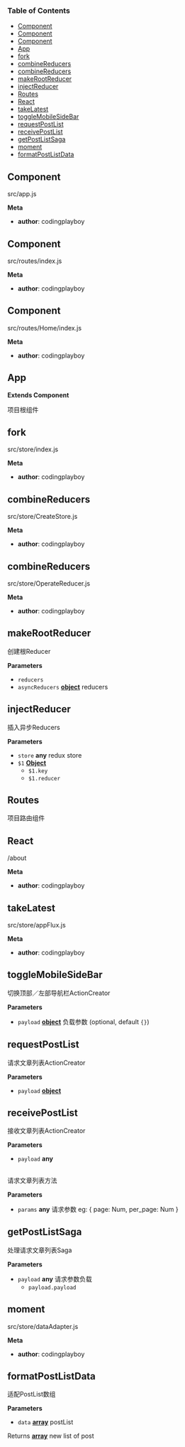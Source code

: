<!-- Generated by documentation.js. Update this documentation by updating the source code. -->

### Table of Contents

-   [Component](#component)
-   [Component](#component-1)
-   [Component](#component-2)
-   [App](#app)
-   [fork](#fork)
-   [combineReducers](#combinereducers)
-   [combineReducers](#combinereducers-1)
-   [makeRootReducer](#makerootreducer)
-   [injectReducer](#injectreducer)
-   [Routes](#routes)
-   [React](#react)
-   [takeLatest](#takelatest)
-   [toggleMobileSideBar](#togglemobilesidebar)
-   [requestPostList](#requestpostlist)
-   [receivePostList](#receivepostlist)
-   [getPostListSaga](#getpostlistsaga)
-   [moment](#moment)
-   [formatPostListData](#formatpostlistdata)

## Component

src/app.js

**Meta**

-   **author**: codingplayboy

## Component

src/routes/index.js

**Meta**

-   **author**: codingplayboy

## Component

src/routes/Home/index.js

**Meta**

-   **author**: codingplayboy

## App

**Extends Component**

项目根组件

## fork

src/store/index.js

**Meta**

-   **author**: codingplayboy

## combineReducers

src/store/CreateStore.js

**Meta**

-   **author**: codingplayboy

## combineReducers

src/store/OperateReducer.js

**Meta**

-   **author**: codingplayboy

## makeRootReducer

创建根Reducer

**Parameters**

-   `reducers`  
-   `asyncReducers` **[object](https://developer.mozilla.org/docs/Web/JavaScript/Reference/Global_Objects/Object)** reducers

## injectReducer

插入异步Reducers

**Parameters**

-   `store` **any** redux store
-   `$1` **[Object](https://developer.mozilla.org/docs/Web/JavaScript/Reference/Global_Objects/Object)** 
    -   `$1.key`  
    -   `$1.reducer`  

## Routes

项目路由组件

## React

/about

**Meta**

-   **author**: codingplayboy

## takeLatest

src/store/appFlux.js

**Meta**

-   **author**: codingplayboy

## toggleMobileSideBar

切换顶部／左部导航栏ActionCreator

**Parameters**

-   `payload` **[object](https://developer.mozilla.org/docs/Web/JavaScript/Reference/Global_Objects/Object)** 负载参数 (optional, default `{}`)

## requestPostList

请求文章列表ActionCreator

**Parameters**

-   `payload` **[object](https://developer.mozilla.org/docs/Web/JavaScript/Reference/Global_Objects/Object)** 

## receivePostList

接收文章列表ActionCreator

**Parameters**

-   `payload` **any** 

## 

请求文章列表方法

**Parameters**

-   `params` **any** 请求参数
     eg: {
       page: Num,
       per_page: Num
     }

## getPostListSaga

处理请求文章列表Saga

**Parameters**

-   `payload` **any** 请求参数负载
    -   `payload.payload`  

## moment

src/store/dataAdapter.js

**Meta**

-   **author**: codingplayboy

## formatPostListData

适配PostList数组

**Parameters**

-   `data` **[array](https://developer.mozilla.org/docs/Web/JavaScript/Reference/Global_Objects/Array)** postList

Returns **[array](https://developer.mozilla.org/docs/Web/JavaScript/Reference/Global_Objects/Array)** new list of post
